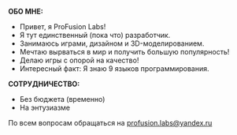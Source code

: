 **ОБО МНЕ:**
- Привет, я ProFusion Labs!
- Я тут единственный (пока что) разработчик.
- Занимаюсь играми, дизайном и 3D-моделированием.
- Мечтаю вырваться в мир и получить большую популярность!
- Делаю игры с опорой на качество!
- Интересный факт: Я знаю 9 языков программирования.

**СОТРУДНИЧЕСТВО:**
- Без бюджета (временно)
- На энтузиазме

По всем вопросам обращаться на profusion.labs@yandex.ru
